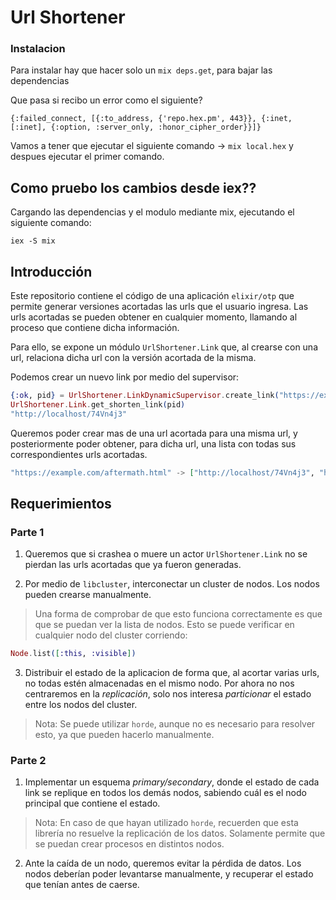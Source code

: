 # Url Shortener

### Instalacion

Para instalar hay que hacer solo un `mix deps.get`, para bajar las dependencias

Que pasa si recibo un error como el siguiente?

```
{:failed_connect, [{:to_address, {'repo.hex.pm', 443}}, {:inet, [:inet], {:option, :server_only, :honor_cipher_order}}]}
```

Vamos a tener que ejecutar el siguiente comando -> `mix local.hex` y despues ejecutar el primer comando.

## Como pruebo los cambios desde iex??

Cargando las dependencias y el modulo mediante mix, ejecutando el siguiente comando:

`iex -S mix`

## Introducción

Este repositorio contiene el código de una aplicación `elixir/otp` que permite generar versiones acortadas las urls que el usuario ingresa. Las urls acortadas se pueden obtener en cualquier momento, llamando al proceso que contiene dicha información. 

Para ello, se expone un módulo `UrlShortener.Link` que, al crearse con una url, relaciona dicha url con la versión acortada de la misma.

Podemos crear un nuevo link por medio del supervisor:

```elixir
{:ok, pid} = UrlShortener.LinkDynamicSupervisor.create_link("https://example.com/aftermath.html")
UrlShortener.Link.get_shorten_link(pid)
"http://localhost/74Vn4j3"
```

Queremos poder crear mas de una url acortada para una misma url, y posteriormente poder obtener, para dicha url, una lista con todas sus correspondientes urls acortadas.

```elixir
"https://example.com/aftermath.html" -> ["http://localhost/74Vn4j3", "http://localhost/najqnww3813"]
```

## Requerimientos

### Parte 1

1. Queremos que si crashea o muere un actor `UrlShortener.Link` no se pierdan las urls acortadas que ya fueron generadas. 

2. Por medio de `libcluster`, interconectar un cluster de nodos. Los nodos pueden crearse manualmente.

> Una forma de comprobar de que esto funciona correctamente es que que se puedan ver la lista de nodos. Esto se puede verificar en cualquier nodo del cluster corriendo:

```elixir
Node.list([:this, :visible])
```

3. Distribuir el estado de la aplicacion de forma que, al acortar varias urls, no todas estén almacenadas en el mismo nodo. Por ahora no nos centraremos en la _replicación_, solo nos interesa _particionar_ el estado entre los nodos del cluster.

> Nota: Se puede utilizar `horde`, aunque no es necesario para resolver esto, ya que pueden hacerlo manualmente.

### Parte 2

1. Implementar un esquema _primary/secondary_, donde el estado de cada link se replique en todos los demás nodos, sabiendo cuál es el nodo principal que contiene el estado.

> Nota: En caso de que hayan utilizado `horde`, recuerden que esta librería no resuelve la replicación de los datos. Solamente permite que se puedan crear procesos en distintos nodos. 

2. Ante la caída de un nodo, queremos evitar la pérdida de datos. Los nodos deberían poder levantarse manualmente, y recuperar el estado que tenían antes de caerse.
